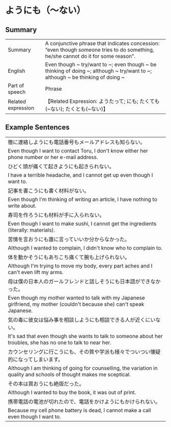 # ようにも（～ない）

## Summary

<table><tr>   <td>Summary</td>   <td>A conjunctive phrase that indicates concession: “even though someone tries to do something, he/she cannot do it for some reason”.</td></tr><tr>   <td>English</td>   <td>Even though ~ try/want to ~; even though ~ be thinking of doing ~; although ~ try/want to ~; although ~ be thinking of doing ~</td></tr><tr>   <td>Part of speech</td>   <td>Phrase</td></tr><tr>   <td>Related expression</td>   <td>【Related Expression: ようたって; にも; たくても(~ない); たくとも(~ない)】</td></tr></table>

## Example Sentences

<table><tr><td>徹に連絡しようにも電話番号もメールアドレスも知らない。</td></tr><tr><td>Even though I want to contact Toru, I don't know either her phone number or her e-mail address.</td></tr><tr><td>ひどく頭が痛くて起きようにも起きられない。</td></tr><tr><td>I have a terrible headache, and I cannot get up even though I want to.</td></tr><tr><td>記事を書こうにも書く材料がない。</td></tr><tr><td>Even though I'm thinking of writing an article, I have nothing to write about.</td></tr><tr><td>寿司を作ろうにも材料が手に入られない。</td></tr><tr><td>Even though I want to make sushi, I cannot get the ingredients (literally: materials).</td></tr><tr><td>苦情を言おうにも誰に言っていいか分からなかった。</td></tr><tr><td>Although I wanted to complain, I didn't know who to complain to.</td></tr><tr><td>体を動かそうにもあちこち痛くて腕も上げられない。</td></tr><tr><td>Although I'm trying to move my body, every part aches and I can't even lift my arms.</td></tr><tr><td>母は僕の日本人のガールフレンドと話しそうにも日本語ができなかった。</td></tr><tr><td>Even though my mother wanted to talk with my Japanese girlfriend, my mother (couldn't because she) can't speak Japanese.</td></tr><tr><td>気の毒に彼女は悩み事を相談しようにも相談できる人が近くにいない。</td></tr><tr><td>It's sad that even though she wants to talk to someone about her troubles, she has no one to talk to near her.</td></tr><tr><td>カウンセリングに行こうにも、その質や学派も様々でついつい懐疑的になってしまいます。</td></tr><tr><td>Although I am thinking of going for counselling, the variation in quality and schools of thought makes me sceptical.</td></tr><tr><td>その本は買おうにも絶版だった。</td></tr><tr><td>Although I wanted to buy the book, it was out of print.</td></tr><tr><td>携帯電話の電池が切れたので、電話をかけようにもかけられない。</td></tr><tr><td>Because my cell phone battery is dead, I cannot make a call even though I want to.</td></tr></table>


